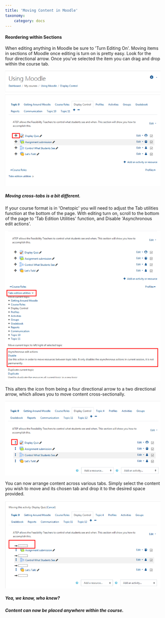 ```yaml
---
title: 'Moving Content in Moodle'
taxonomy:
    category: docs
---
```


#### Reordering within Sections

When editing anything in Moodle be sure to 'Turn Editing On'. Moving items in sections of Moodle once editing is turn on is pretty easy. Look for the four directional arrow. Once you've selected the item you can drag and drop within the course tab.

![](reordering-content-1.png)

##### Moving cross-tabs is a bit different.

If your course format is in 'Onetopic' you will need to adjust the Tab utilities function at the bottom of the page. With editing turn on, scroll to the bottom of the page to 'Tab Edition Utilities' function, and Disable 'Asynchronous edit actions'.

![](reordering-content-3.png)

This alters the icon from being a four directional arrow to a two directional arrow, which allows you to move content cross-sectionally.

![](reordering-content-4.png)

You can now arrange content across various tabs. Simply select the content you wish to move and its chosen tab and drop it to the desired space provided.

![](reordering-content-5.png)

##### Yea, we know, who knew?

##### Content can now be placed anywhere within the course.
